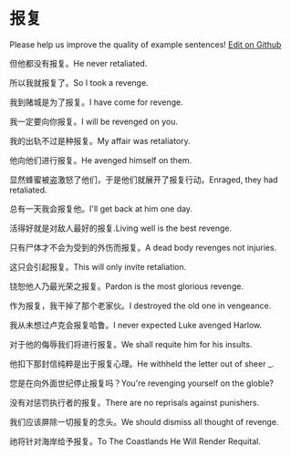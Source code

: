# 报复

Please help us improve the quality of example sentences! [Edit on Github](https://github.com/jiyushe/jiyu-example-sentence-source/blob/main/chinese/baofu_3.md)

<p><span class="chinese">但他都没有报复。</span><span class="english">He never retaliated.</span></p>

<p><span class="chinese">所以我就报复了。</span><span class="english">So I took a revenge.</span></p>

<p><span class="chinese">我到赌城是为了报复。</span><span class="english">I have come for revenge.</span></p>

<p><span class="chinese">我一定要向你报复。</span><span class="english">I will be revenged on you.</span></p>

<p><span class="chinese">我的出轨不过是种报复。</span><span class="english">My affair was retaliatory.</span></p>

<p><span class="chinese">他向他们进行报复。</span><span class="english">He avenged himself on them.</span></p>

<p><span class="chinese">显然蜂蜜被盗激怒了他们，于是他们就展开了报复行动。</span><span class="english">Enraged, they had retaliated.</span></p>

<p><span class="chinese">总有一天我会报复他。</span><span class="english">I'll get back at him one day.</span></p>

<p><span class="chinese">活得好就是对敌人最好的报复.</span><span class="english">Living well is the best revenge.</span></p>

<p><span class="chinese">只有尸体才不会为受到的外伤而报复。</span><span class="english">A dead body revenges not injuries.</span></p>

<p><span class="chinese">这只会引起报复。</span><span class="english">This will only invite retaliation.</span></p>

<p><span class="chinese">铙恕他人乃最光荣之报复。</span><span class="english">Pardon is the most glorious revenge.</span></p>

<p><span class="chinese">作为报复，我干掉了那个老家伙。</span><span class="english">I destroyed the old one in vengeance.</span></p>

<p><span class="chinese">我从未想过卢克会报复哈鲁。</span><span class="english">I never expected Luke avenged Harlow.</span></p>

<p><span class="chinese">对于他的侮辱我们将进行报复。</span><span class="english">We shall requite him for his insults.</span></p>

<p><span class="chinese">他扣下那封信纯粹是出于报复心理。</span><span class="english">He withheld the letter out of sheer _.</span></p>

<p><span class="chinese">您是在向外面世纪停止报复吗？</span><span class="english">You're revenging yourself on the globle?</span></p>

<p><span class="chinese">没有对惩罚执行者的报复。</span><span class="english">There are no reprisals against punishers.</span></p>

<p><span class="chinese">我们应该屏除一切报复的念头。</span><span class="english">We should dismiss all thought of revenge.</span></p>

<p><span class="chinese">祂将针对海岸给予报复。</span><span class="english">To The Coastlands He Will Render Requital.</span></p>

